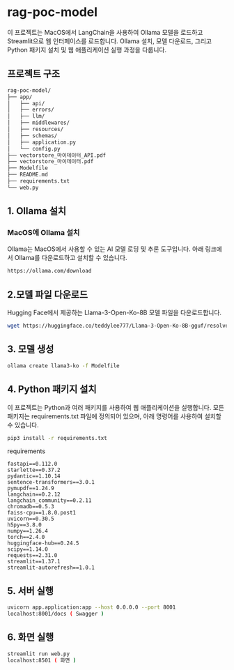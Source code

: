 # rag-poc-model

이 프로젝트는 MacOS에서 LangChain을 사용하여 Ollama 모델을 로드하고 Streamlit으로 웹 인터페이스를 로드합니다. Ollama 설치, 모델 다운로드, 그리고 Python 패키지 설치 및 웹 애플리케이션 실행 과정을 다룹니다.

## 프로젝트 구조

```bash
rag-poc-model/
├── app/
│   ├── api/
│   ├── errors/
│   ├── llm/
│   ├── middlewares/
│   ├── resources/
│   ├── schemas/
│   ├── application.py
│   └── config.py
├── vectorstore_마이데이터_API.pdf
├── vectorstore_마이데이터.pdf
├── Modelfile
├── README.md
├── requirements.txt
└── web.py
```

## 1. Ollama 설치

### MacOS에 Ollama 설치

Ollama는 MacOS에서 사용할 수 있는 AI 모델 로딩 및 추론 도구입니다. 아래 링크에서 Ollama를 다운로드하고 설치할 수 있습니다.

```bash
https://ollama.com/download
```

## 2.모델 파일 다운로드 
Hugging Face에서 제공하는 Llama-3-Open-Ko-8B 모델 파일을 다운로드합니다.

```bash
wget https://huggingface.co/teddylee777/Llama-3-Open-Ko-8B-gguf/resolve/main/Llama-3-Open-Ko-8B-Q8_0.gguf
``` 

## 3. 모델 생성 
```bash
ollama create llama3-ko -f Modelfile
``` 

## 4. Python 패키지 설치
이 프로젝트는 Python과 여러 패키지를 사용하여 웹 애플리케이션을 실행합니다. 모든 패키지는 requirements.txt 파일에 정의되어 있으며, 아래 명령어를 사용하여 설치할 수 있습니다.

```bash
pip3 install -r requirements.txt
``` 

requirements
```
fastapi==0.112.0
starlette==0.37.2
pydantic==1.10.14
sentence-transformers==3.0.1
pymupdf==1.24.9
langchain==0.2.12
langchain_community==0.2.11
chromadb==0.5.3
faiss-cpu==1.8.0.post1
uvicorn==0.30.5
h5py==3.8.0
numpy==1.26.4
torch==2.4.0
huggingface-hub==0.24.5
scipy==1.14.0
requests==2.31.0
streamlit==1.37.1
streamlit-autorefresh==1.0.1
```
## 5. 서버 실행 
```bash
uvicorn app.application:app --host 0.0.0.0 --port 8001
localhost:8001/docs ( Swagger )
``` 

## 6. 화면 실행  
```bash
streamlit run web.py
localhost:8501 ( 화면 )
``` 
